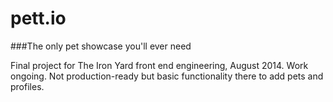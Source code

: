 # pett.io
###The only pet showcase you'll ever need

Final project for The Iron Yard front end engineering, August 2014. Work ongoing. Not production-ready but basic functionality there to add pets and profiles.
